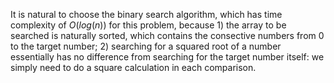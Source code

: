 It is natural to choose the binary search algorithm, which has time complexity of $O(log(n))$ for this problem, because 1) the array to be searched is naturally sorted, which contains the consective numbers from 0 to the target number; 2) searching for a squared root of a number essentially has no difference from searching for the target number itself: we simply need to do a square calculation in each comparison.